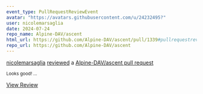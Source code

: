 ```yaml
---
event_type: PullRequestReviewEvent
avatar: "https://avatars.githubusercontent.com/u/24232495?"
user: nicolemarsaglia
date: 2024-07-24
repo_name: Alpine-DAV/ascent
html_url: https://github.com/Alpine-DAV/ascent/pull/1339#pullrequestreview-2197937822
repo_url: https://github.com/Alpine-DAV/ascent
---
```


<a href='https://github.com/nicolemarsaglia' target='_blank'>nicolemarsaglia</a> <a href='https://github.com/Alpine-DAV/ascent/pull/1339#pullrequestreview-2197937822' target='_blank'>reviewed</a> a <a href='https://github.com/Alpine-DAV/ascent/pull/1339' target='_blank'>Alpine-DAV/ascent pull request</a>

<small>Looks good! ...</small>

<a href='https://github.com/Alpine-DAV/ascent/pull/1339#pullrequestreview-2197937822' target='_blank'>View Review</a>